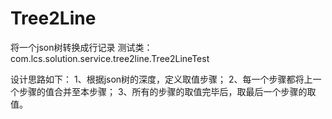 # Tree2Line
将一个json树转换成行记录
测试类：com.lcs.solution.service.tree2line.Tree2LineTest

设计思路如下：
1、根据json树的深度，定义取值步骤；
2、每一个步骤都将上一个步骤的值合并至本步骤；
3、所有的步骤的取值完毕后，取最后一个步骤的取值。
